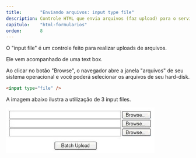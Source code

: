 ```yaml
---
title:       "Enviando arquivos: input type file"
description: Controle HTML que envia arquivos (faz upload) para o servidor, ele vem acompanhado de uma text box, você poderá selecionar os arquivos de seu hard-disk.
capitulo:    "html-formularios"
ordem:       8
---
```


O "input file" é um controle feito para realizar uploads de arquivos.

Ele vem acompanhado de uma text box.

Ao clicar no botão "Browse", o navegador abre a janela "arquivos" de seu sistema operacional e você poderá selecionar os arquivos de seu hard-disk.

```html
<input type="file" />
```

A imagem abaixo ilustra a utilização de 3 input files.

![Ilustração de um campo input file](input-file.jpg "Ilustração de um campo input file")
